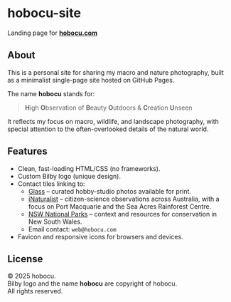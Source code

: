 # hobocu-site

Landing page for **[hobocu.com](https://www.hobocu.com)**

## About
This is a personal site for sharing my macro and nature photography, built as a minimalist single-page site hosted on GitHub Pages.

The name **hobocu** stands for:

> **H**igh **O**bservation of **B**eauty **O**utdoors & **C**reation **U**nseen

It reflects my focus on macro, wildlife, and landscape photography, with special attention to the often-overlooked details of the natural world.

## Features
- Clean, fast-loading HTML/CSS (no frameworks).
- Custom Bilby logo (unique design).
- Contact tiles linking to:
  - [Glass](https://glass.photo/hobocu) – curated hobby-studio photos available for print.
  - [iNaturalist](https://www.inaturalist.org/observations?place_id=any&user_id=hobocu&verifiable=any) – citizen-science observations across Australia, with a focus on Port Macquarie and the Sea Acres Rainforest Centre.
  - [NSW National Parks](https://www.nationalparks.nsw.gov.au/) – context and resources for conservation in New South Wales.
  - Email contact: `web@hobocu.com`
- Favicon and responsive icons for browsers and devices.

## License
© 2025 hobocu.  
Bilby logo and the name **hobocu** are copyright of hobocu.  
All rights reserved.
